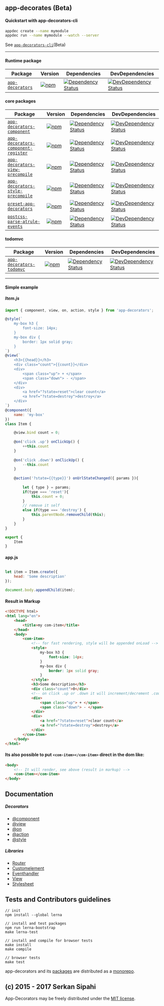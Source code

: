 ## app-decorates (Beta)

#### Quickstart with app-decorators-cli
```sh
appdec create --name mymodule
appdec run --name mymodule --watch --server
```

See [`app-decorators-cli`](https://github.com/SerkanSipahi/app-decorators-cli)(Beta)

---

#### Runtime package

| Package | Version | Dependencies | DevDependencies |
|--------|-------|------------|------------|
| [`app-decorators`](https://github.com/SerkanSipahi/app-decorators) | [![npm](https://img.shields.io/npm/v/app-decorators.svg?maxAge=2592000)](https://www.npmjs.com/package/app-decorators) | [![Dependency Status](https://david-dm.org/SerkanSipahi/app-decorators.svg)](https://david-dm.org/SerkanSipahi/app-decorators) | [![DevDependency Status](https://david-dm.org/SerkanSipahi/app-decorators.svg?type=dev)](https://david-dm.org/SerkanSipahi/app-decorators?type=dev) |

#### core packages

| Package | Version | Dependencies | DevDependencies |
|--------|-------|------------|------------|
| [`app-decorators-component`](/packages/babel-plugin-app-decorators-component) | [![npm](https://img.shields.io/npm/v/babel-plugin-app-decorators-component.svg?maxAge=2592000)](https://www.npmjs.com/package/babel-plugin-app-decorators-component) | [![Dependency Status](https://david-dm.org/SerkanSipahi/app-decorators.svg?path=packages/babel-plugin-app-decorators-component)](https://david-dm.org/SerkanSipahi/app-decorators?path=packages/babel-plugin-app-decorators-component) | [![DevDependency Status](https://david-dm.org/SerkanSipahi/app-decorators.svg?path=packages/babel-plugin-app-decorators-component&type=dev)](https://david-dm.org/SerkanSipahi/app-decorators?path=packages/babel-plugin-app-decorators-component&type=dev) |
| [`app-decorators-component-register`](/packages/babel-plugin-app-decorators-component-register) | [![npm](https://img.shields.io/npm/v/babel-plugin-app-decorators-component-register.svg?maxAge=2592000)](https://www.npmjs.com/package/babel-plugin-app-decorators-component-register) | [![Dependency Status](https://david-dm.org/SerkanSipahi/app-decorators.svg?path=packages/babel-plugin-app-decorators-component-register)](https://david-dm.org/SerkanSipahi/app-decorators?path=packages/babel-plugin-app-decorators-component-register) | [![DevDependency Status](https://david-dm.org/SerkanSipahi/app-decorators.svg?path=packages/babel-plugin-app-decorators-component-register&type=dev)](https://david-dm.org/SerkanSipahi/app-decorators?path=packages/babel-plugin-app-decorators-component-register&type=dev) |
| [`app-decorators-view-precompile`](/packages/babel-plugin-app-decorators-view-precompile) | [![npm](https://img.shields.io/npm/v/babel-plugin-app-decorators-view-precompile.svg?maxAge=2592000)](https://www.npmjs.com/package/babel-plugin-app-decorators-view-precompile) | [![Dependency Status](https://david-dm.org/SerkanSipahi/app-decorators.svg?path=packages/babel-plugin-app-decorators-view-precompile)](https://david-dm.org/SerkanSipahi/app-decorators?path=packages/babel-plugin-app-decorators-view-precompile) | [![DevDependency Status](https://david-dm.org/SerkanSipahi/app-decorators.svg?path=packages/babel-plugin-app-decorators-view-precompile&type=dev)](https://david-dm.org/SerkanSipahi/app-decorators?path=packages/babel-plugin-app-decorators-view-precompile&type=dev) |
| [`app-decorators-style-precompile`](/packages/babel-plugin-app-decorators-style-precompile) | [![npm](https://img.shields.io/npm/v/babel-plugin-app-decorators-style-precompile.svg?maxAge=2592000)](https://www.npmjs.com/package/babel-plugin-app-decorators-style-precompile) | [![Dependency Status](https://david-dm.org/SerkanSipahi/app-decorators.svg?path=packages/babel-plugin-app-decorators-style-precompile)](https://david-dm.org/SerkanSipahi/app-decorators?path=packages/babel-plugin-app-decorators-style-precompile) | [![DevDependency Status](https://david-dm.org/SerkanSipahi/app-decorators.svg?path=packages/babel-plugin-app-decorators-style-precompile&type=dev)](https://david-dm.org/SerkanSipahi/app-decorators?path=packages/babel-plugin-app-decorators-style-precompile&type=dev) |
| [`preset-app-decorators`](/packages/babel-preset-app-decorators) | [![npm](https://img.shields.io/npm/v/babel-preset-app-decorators.svg?maxAge=2592000)](https://www.npmjs.com/package/babel-preset-app-decorators) | [![Dependency Status](https://david-dm.org/SerkanSipahi/app-decorators.svg?path=packages/babel-preset-app-decorators)](https://david-dm.org/SerkanSipahi/app-decorators?path=packages/babel-preset-app-decorators) | [![DevDependency Status](https://david-dm.org/SerkanSipahi/app-decorators.svg?path=packages/babel-preset-app-decorators&type=dev)](https://david-dm.org/SerkanSipahi/app-decorators?path=packages/babel-preset-app-decorators&type=dev) |
| [`postcss-parse-atrule-events`](/packages/postcss-parse-atrule-events) | [![npm](https://img.shields.io/npm/v/postcss-parse-atrule-events.svg?maxAge=2592000)](https://www.npmjs.com/package/postcss-parse-atrule-events) | [![Dependency Status](https://david-dm.org/SerkanSipahi/app-decorators.svg?path=packages/postcss-parse-atrule-events)](https://david-dm.org/SerkanSipahi/app-decorators?path=packages/postcss-parse-atrule-events) | [![DevDependency Status](https://david-dm.org/SerkanSipahi/app-decorators.svg?path=packages/postcss-parse-atrule-events&type=dev)](https://david-dm.org/SerkanSipahi/app-decorators?path=packages/postcss-parse-atrule-events&type=dev) |

#### todomvc

| Package | Version | Dependencies | DevDependencies |
|--------|-------|------------|------------|
| [`app-decorators-todomvc`](/packages/app-decorators-todomvc) | [![npm](https://img.shields.io/npm/v/app-decorators-todomvc.svg?maxAge=2592000)](https://www.npmjs.com/package/app-decorators-todomvc) | [![Dependency Status](https://david-dm.org/SerkanSipahi/app-decorators.svg?path=packages/app-decorators-todomvc)](https://david-dm.org/SerkanSipahi/app-decorators?path=packages/app-decorators-todomvc) | [![DevDependency Status](https://david-dm.org/SerkanSipahi/app-decorators.svg?path=packages/app-decorators-todomvc&type=dev)](https://david-dm.org/SerkanSipahi/app-decorators?path=packages/app-decorators-todomvc&type=dev) |

---

#### Simple example

##### Item.js
```js
import { component, view, on, action, style } from 'app-decorators';

@style(`
    my-box h3 {
        font-size: 14px;
    }
    my-box div {
        border: 1px solid gray;
    }
`)
@view(`
    <h3>{{head}}</h3>
    <div class="count">{{count}}</div>
    <div>
        <span class="up"> + </span>
        <span class="down"> - </span>
    </div>
    <div>
        <a href="?state=reset">clear count</a>
        <a href="?state=destroy">destroy</a>
    </div>
`)
@component({
    name: 'my-box'
})
class Item {

    @view.bind count = 0;
    
    @on('click .up') onClickUp() {
        ++this.count
    }
    
    @on('click .down') onClickUp() {
        --this.count
    }
    
    @action('?state={{type}}') onUrlStateChanged({ params }){
        
        let { type } = params;
        if(type === 'reset'){
            this.count = 0;   
        }
        // remove it self
        else if(type === 'destroy') {
            this.parentNode.removeChild(this);
        }
    }
}

export {
    Item
}
```

#### app.js
```js

let item = Item.create({
    head: 'Some description'
});

document.body.appendChild(item);
```

#### Result in Markup
```html
<!DOCTYPE html>
<html lang="en">
    <head>
        <title>my com-item</title>
    </head>
    <body>
        <com-item>
            <!-- for fast rendering, style will be appended onLoad -->
            <style>
                my-box h3 {
                    font-size: 14px;
                }
                my-box div {
                    border: 1px solid gray;
                }
            </style>
            <h3>Some description</h3>
            <div class="count">0</div>
            <!-- on click .up or .down it will increment/decrement .count -->
            <div>
                <span class="up"> + </span>
                <span class="down"> - </span>
            </div>  
            <div>
                <a href="?state=reset">clear count</a>
                <a href="?state=destroy">destroy</a>
            </div>
        </com-item>
    </body>
</html>
```

#### Its also possible to put `<com-item></com-item>` direct in the dom like:
```html
<body>
    <!-- It will render, see above (result in markup) -->
    <com-item></com-item>
</body>
```

## Documentation

##### Decorators
* [@component](./docs/decorators/component.md)
* [@view](./docs/decorators/view.md)
* [@on](./docs/decorators/on.md)
* [@action](./docs/decorators/action.md)
* [@style](./docs/decorators/style.md)

##### Libraries
* [Router](./docs/libs/router.md)
* [Customelement](./docs/libs/customelement.md)
* [Eventhandler](./docs/libs/eventhandler.md)
* [View](./docs/libs/view.md)
* [Stylesheet](./docs/libs/stylesheet.md)

## Tests and Contributors guidelines
```
// init
npm install --global lerna

// install and test packages
npm run lerna-bootstrap
make lerna-test

// install and compile for browser tests
make install
make compile

// browser tests
make test
```

app-decorators and its [packages](https://github.com/SerkanSipahi/app-decorators/tree/master/packages) are distributed as a [monorepo](https://github.com/babel/babel/blob/master/doc/design/monorepo.md).

## (c) 2015 - 2017 Serkan Sipahi
App-Decorators may be freely distributed under the [MIT license](https://github.com/SerkanSipahi/app-decorators/blob/master/LICENSE).
